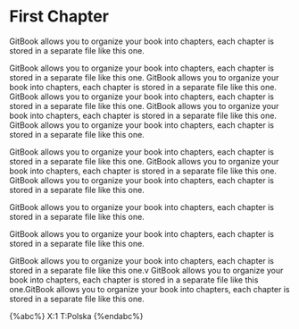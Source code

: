 # First Chapter

GitBook allows you to organize your book into chapters, each chapter is stored in a separate file like this one.

GitBook allows you to organize your book into chapters, each chapter is stored in a separate file like this one.
GitBook allows you to organize your book into chapters, each chapter is stored in a separate file like this one.
GitBook allows you to organize your book into chapters, each chapter is stored in a separate file like this one.
GitBook allows you to organize your book into chapters, each chapter is stored in a separate file like this one.
GitBook allows you to organize your book into chapters, each chapter is stored in a separate file like this one.



GitBook allows you to organize your book into chapters, each chapter is stored in a separate file like this one.
GitBook allows you to organize your book into chapters, each chapter is stored in a separate file like this one.
GitBook allows you to organize your book into chapters, each chapter is stored in a separate file like this one.


GitBook allows you to organize your book into chapters, each chapter is stored in a separate file like this one.



GitBook allows you to organize your book into chapters, each chapter is stored in a separate file like this one.

GitBook allows you to organize your book into chapters, each chapter is stored in a separate file like this one.v
GitBook allows you to organize your book into chapters, each chapter is stored in a separate file like this one.GitBook allows you to organize your book into chapters, each chapter is stored in a separate file like this one.


{%abc%}
X:1
T:Polska
{%endabc%}
